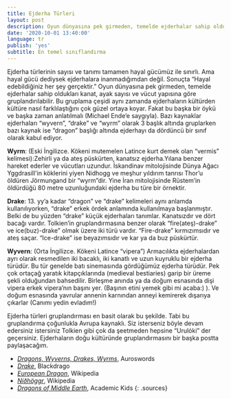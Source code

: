 ```yaml
---
title: Ejderha Türleri
layout: post
description: Oyun dünyasına pek girmeden, temelde ejderhalar sahip oldukları kanat, ayak sayısı ve vücut yapısına göre gruplandırılabilir. Bu gruplama çeşidi aynı zamanda ejderhaların kültürden kültüre nasıl farklılaştığını çok güzel ortaya koyar.
date: '2020-10-01 13:40:00'
language: tr
publish: 'yes'
subtitle: En temel sınıflandırma
---
```


Ejderha türlerinin sayısı ve tanımı tamamen hayal gücümüz ile sınırlı. Ama hayal gücü dediysek ejderhalara inanmadığımdan değil. Sonuçta “Hayal edebildiğiniz her şey gerçektir.”
Oyun dünyasına pek girmeden, temelde ejderhalar sahip oldukları kanat, ayak sayısı ve vücut yapısına göre gruplandırılabilir. Bu gruplama çeşidi aynı zamanda ejderhaların kültürden kültüre nasıl farklılaştığını çok güzel ortaya koyar. Fakat bu başka bir öykü ve başka zaman anlatılmalı (Michael Ende’e saygıyla).
Bazı kaynaklar ejderhaları “wyvern”, “drake” ve “wyrm” olarak 3 başlık altında gruplarken bazı kaynak ise “dragon” başlığı altında ejderhayı da dördüncü bir sınıf olarak kabul ediyor.

**Wyrm**: (Eski İngilizce. Kökeni mutemelen Latince kurt demek olan “vermis” kelimesi):Zehirli ya da ateş püskürten, kanatsız ejderha.Yılana benzer hareket ederler ve vücutları uzundur. İskandinav mitolojisinde Dünya Ağacı Yggdrasill'in köklerini yiyen Nidhogg ve meşhur yıldırım tanrısı Thor’u öldüren Jörmungand bir “wyrm”dir. Yine İran mitolojisinde Rüstem’in öldürdüğü 80 metre uzunluğundaki ejderha bu türe bir örnektir.

**Drake**: 13. yy’a kadar “dragon” ve “drake” kelimeleri aynı anlamda kullanılıyorken, “drake” erkek ördek anlamında kullanılmaya başlanmıştır. Belki de bu yüzden “drake” küçük ejderhaları tanımlar. Kanatsızdır ve dört bacağı vardır. Tolkien’in gruplandırmasına benzer olarak “fire(ateş)-drake” ve ice(buz)-drake” olmak üzere iki türü vardır. “Fire-drake” kırmızımsıdır ve ateş saçar. “Ice-drake” ise beyazımsıdır ve kar ya da buz püskürtür.

**Wyvern**: (Orta İngilizce. Kökeni Latince “vipera”) Armacılıkta ejderhalardan ayrı olarak resmedilen iki bacaklı, iki kanatlı ve uzun kuyruklu bir ejderha türüdür. Bu tür genelde batı sinemasında gördüğümüz ejderha türüdür. Pek çok ortaçağ yaratık kitapçıklarında (medieval bestiaries) garip bir üreme şekli olduğundan bahsedilir. Birleşme anında ya da doğum esnasında dişi vipera erkek vipera’nın başını yer. (Başının etini yemek gibi mi acaba:) ). Ve doğum esnasında yavrular annenin karnından anneyi kemirerek dışarıya çıkarlar (Canımı yedin evladım!)

Ejderha türleri gruplandırması en basit olarak bu şekilde. Tabi bu gruplandırma çoğunlukla Avrupa kaynaklı. Siz isterseniz böyle devam edersiniz istersiniz Tolkien gibi çok da şeetmeden hepsine “Urulóki” der geçersiniz.
Ejderhaların doğu kültüründe gruplandırmasını bir başka postta paylaşacağım.


+ *[Dragons, Wyverns, Drakes, Wyrms](https://auroswords.com/2017/04/14/dragons-wyverns-drakes-wyrms/)*, Auroswords
+ *[Drake](https://www.blackdrago.com/types/drake.htm)*, Blackdrago
+ *[European Dragon](https://en.wikipedia.org/wiki/European_dragon)*, Wikipedia
+ *[Níðhöggr](https://en.wikipedia.org/wiki/N%C3%AD%C3%B0h%C3%B6ggr)*, Wikipedia
+ *[Dragons of Middle Earth](http://academickids.com/encyclopedia/index.php/Dragons_%28Middle-earth%29)*, Academic Kids
{: .sources}
